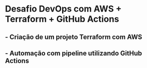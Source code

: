# Desafio DevOps com AWS + Terraform + GitHub Actions

## - Criação de um projeto Terraform com AWS
## - Automação com pipeline utilizando GitHub Actions

